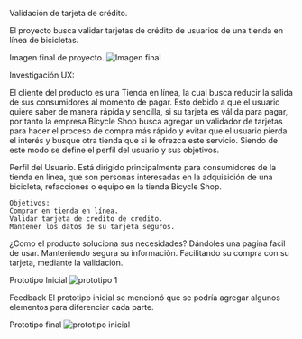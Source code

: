 Validación de tarjeta de crédito.

El proyecto busca validar tarjetas de crédito de usuarios de una tienda en línea de bicicletas.

Imagen final de proyecto.
![Imagen final](https://user-images.githubusercontent.com/86276089/126408350-247af51f-5e2a-416b-a608-a131dc0f3ed9.png)

Investigación UX:
 
 El cliente del producto es una Tienda en línea, la cual busca reducir la salida de sus consumidores al momento de pagar.
  Esto debido a que el usuario quiere saber de manera rápida y sencilla, si su tarjeta es válida para pagar, por tanto la empresa Bicycle Shop busca agregar un validador de tarjetas para hacer el proceso de compra más rápido y evitar que el usuario pierda el interés y busque otra tienda que si le ofrezca este servicio. 
  Siendo de este modo se define el perfil del usuario y sus objetivos.

  Perfil del Usuario.
  Está dirigido principalmente para consumidores de la tienda en línea, que son personas interesadas en la adquisición de una bicicleta, refacciones o equipo en la tienda  Bicycle Shop.

    Objetivos:
    Comprar en tienda en línea.
    Validar tarjeta de credito de credito. 
    Mantener los datos de su tarjeta seguros.

  ¿Como el producto soluciona sus necesidades?
  Dándoles una pagina facil de usar.
  Manteniendo segura  su informaciòn.
  Facilitando su compra con su tarjeta, mediante la validación.

 Prototipo Inicial
![prototipo 1](https://user-images.githubusercontent.com/86276089/126408340-158d242b-a746-4f16-98ac-c231d86c5915.jpg)

 Feedback
  El prototipo inicial se mencionó que se podría agregar algunos elementos para diferenciar cada parte. 
  
 Prototipo final
![prototipo inicial](https://user-images.githubusercontent.com/86276089/126408346-7b821856-feae-4b26-a8bb-0533262c4bde.png)

